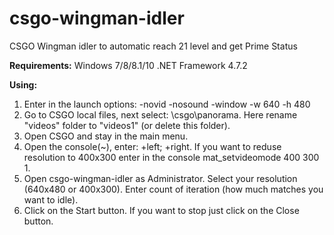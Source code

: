 # csgo-wingman-idler
CSGO Wingman idler to automatic reach 21 level and get Prime Status

<b>Requirements:</b>
Windows 7/8/8.1/10
.NET Framework 4.7.2

<b>Using:</b>
1. Enter in the launch options: -novid -nosound -window -w 640 -h 480
2. Go to CSGO local files, next select: \csgo\panorama. Here rename "videos" folder to "videos1" (or delete this folder).
3. Open CSGO and stay in the main menu.
4. Open the console(~), enter: +left; +right. If you want to reduse resolution to 400x300 enter in the console mat_setvideomode 400 300 1.
5. Open csgo-wingman-idler as Administrator. Select your resolution (640x480 or 400x300). Enter count of iteration (how much matches you want to idle).
6. Click on the Start button. If you want to stop just click on the Close button.
